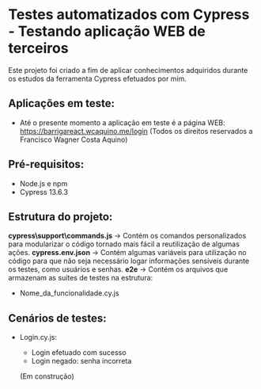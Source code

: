 # Testes automatizados com Cypress - Testando aplicação WEB de terceiros
Este projeto foi criado a fim de aplicar conhecimentos adquiridos durante os estudos da ferramenta Cypress efetuados por mim.

## Aplicações em teste:
- Até o presente momento a aplicação em teste é a página WEB: https://barrigareact.wcaquino.me/login (Todos os direitos reservados a Francisco Wagner Costa Aquino)

## Pré-requisitos:
- Node.js e npm
- Cypress 13.6.3

## Estrutura do projeto:
**cypress\support\commands.js** -> Contém os comandos personalizados para modularizar o código tornado mais fácil a reutilização de algumas ações.
**cypress.env.json** -> Contém algumas variáveis para utilização no código para que não seja necessário logar informações sensíveis durante os testes, como usuários e senhas.
**e2e** -> Contém os arquivos que armazenam as suítes de testes na estrutura:
- Nome_da_funcionalidade.cy.js

## Cenários de testes:
- Login.cy.js:
   - Login efetuado com sucesso
   - Login negado: senha incorreta

   (Em construção)